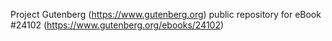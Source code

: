 Project Gutenberg (https://www.gutenberg.org) public repository for eBook #24102 (https://www.gutenberg.org/ebooks/24102)
